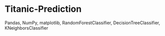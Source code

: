 # Titanic-Prediction
Pandas, NumPy, matplotlib, RandomForestClassifier, DecisionTreeClassifier, KNeighborsClassifier
